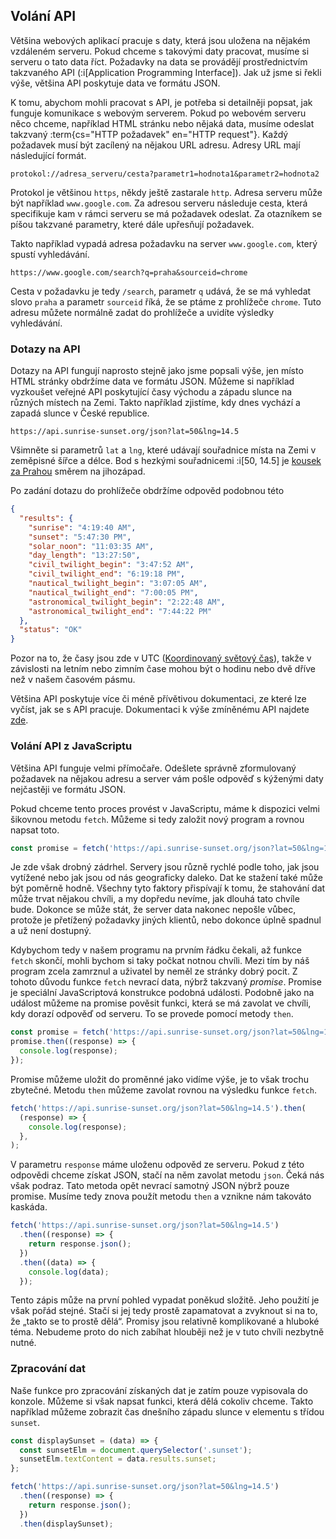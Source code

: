 ## Volání API

Většina webových aplikací pracuje s daty, která jsou uložena na nějakém vzdáleném serveru. Pokud chceme s takovými daty pracovat, musíme si serveru o tato data říct. Požadavky na data se provádějí prostřednictvím takzvaného API (:i[Application Programming Interface]). Jak už jsme si řekli výše, většina API poskytuje data ve formátu JSON.

K tomu, abychom mohli pracovat s API, je potřeba si detailněji popsat, jak funguje komunikace s webovým serverem. Pokud po webovém serveru něco chceme, například HTML stránku nebo nějaká data, musíme odeslat takzvaný :term{cs="HTTP požadavek" en="HTTP request"}. Každý požadavek musí být zacílený na nějakou URL adresu. Adresy URL mají následující formát.

```
protokol://adresa_serveru/cesta?parametr1=hodnota1&parametr2=hodnota2
```

Protokol je většinou `https`, někdy ještě zastarale `http`. Adresa serveru může být například `www.google.com`. Za adresou serveru následuje cesta, která specifikuje kam v rámci serveru se má požadavek odeslat. Za otazníkem se píšou takzvané parametry, které dále upřesňují požadavek.

Takto například vypadá adresa požadavku na server `www.google.com`, který spustí vyhledávání.

```
https://www.google.com/search?q=praha&sourceid=chrome
```

Cesta v požadavku je tedy `/search`, parametr `q` udává, že se má vyhledat slovo `praha` a parametr `sourceid` říká, že se ptáme z prohlížeče `chrome`. Tuto adresu můžete normálně zadat do prohlížeče a uvidíte výsledky vyhledávání.

### Dotazy na API

Dotazy na API fungují naprosto stejně jako jsme popsali výše, jen místo HTML stránky obdržíme data ve formátu JSON. Můžeme si například vyzkoušet veřejné API poskytující časy východu a západu slunce na různých místech na Zemi. Takto například zjistíme, kdy dnes vychází a zapadá slunce v České republice. 

```
https://api.sunrise-sunset.org/json?lat=50&lng=14.5
```

Všimněte si parametrů `lat` a `lng`, které udávají souřadnice místa na Zemi v zeměpisné šířce a délce. Bod s hezkými souřadnicemi :i[50, 14.5] je [kousek za Prahou](https://mapy.cz/s/dulojodano) směrem na jihozápad. 

Po zadání dotazu do prohlížeče obdržíme odpověd podobnou této

<!-- prettier-ignore -->
```json
{
  "results": {
    "sunrise": "4:19:40 AM",
    "sunset": "5:47:30 PM",
    "solar_noon": "11:03:35 AM",
    "day_length": "13:27:50",
    "civil_twilight_begin": "3:47:52 AM",
    "civil_twilight_end": "6:19:18 PM",
    "nautical_twilight_begin": "3:07:05 AM",
    "nautical_twilight_end": "7:00:05 PM",
    "astronomical_twilight_begin": "2:22:48 AM",
    "astronomical_twilight_end": "7:44:22 PM"
  },
  "status": "OK"
}
```

Pozor na to, že časy jsou zde v UTC ([Koordinovaný světový čas](https://cs.wikipedia.org/wiki/Koordinovan%C3%BD_sv%C4%9Btov%C3%BD_%C4%8Das)), takže v závislosti na letním nebo zimním čase mohou být o hodinu nebo dvě dříve než v našem časovém pásmu.

Většina API poskytuje více či méně přívětivou dokumentaci, ze které lze vyčíst, jak se s API pracuje. Dokumentaci k výše zmíněnému API najdete [zde](https://sunrise-sunset.org/api).

### Volání API z JavaScriptu

Většina API funguje velmi přímočaře. Odešlete správně zformulovaný požadavek na nějakou adresu a server vám pošle odpověď s kýženými daty nejčastěji ve formátu JSON.

Pokud chceme tento proces provést v JavaScriptu, máme k dispozici velmi šikovnou metodu `fetch`. Můžeme si tedy založit nový program a rovnou napsat toto.

```js
const promise = fetch('https://api.sunrise-sunset.org/json?lat=50&lng=14.5');
```

Je zde však drobný zádrhel. Servery jsou různě rychlé podle toho, jak jsou vytížené nebo jak jsou od nás geograficky daleko. Dat ke stažení také může být poměrně hodně. Všechny tyto faktory přispívají k tomu, že stahování dat může trvat nějakou chvíli, a my dopředu nevíme, jak dlouhá tato chvíle bude. Dokonce se může stát, že server data nakonec nepošle vůbec, protože je přetížený požadavky jiných klientů, nebo dokonce úplně spadnul a už není dostupný.

Kdybychom tedy v našem programu na prvním řádku čekali, až funkce `fetch` skončí, mohli bychom si taky počkat notnou chvíli. Mezi tím by náš program zcela zamrznul a uživatel by neměl ze stránky dobrý pocit. Z tohoto důvodu funkce `fetch` nevrací data, nýbrž takzvaný _promise_. Promise je speciální JavaScriptová konstrukce podobná události. Podobně jako na událost můžeme na promise pověsit funkci, která se má zavolat ve chvíli, kdy dorazí odpověď od serveru. To se provede pomocí metody `then`.

```js
const promise = fetch('https://api.sunrise-sunset.org/json?lat=50&lng=14.5');
promise.then((response) => {
  console.log(response);
});
```

Promise můžeme uložit do proměnné jako vidíme výše, je to však trochu zbytečné. Metodu `then` můžeme zavolat rovnou na výsledku funkce `fetch`.

```js
fetch('https://api.sunrise-sunset.org/json?lat=50&lng=14.5').then(
  (response) => {
    console.log(response);
  },
);
```

V parametru `response` máme uloženu odpověd ze serveru. Pokud z této odpovědi chceme získat JSON, stačí na něm zavolat metodu `json`. Čeká nás však podraz. Tato metoda opět nevrací samotný JSON nýbrž pouze promise. Musíme tedy znova použít metodu `then` a vznikne nám takováto kaskáda.

```js
fetch('https://api.sunrise-sunset.org/json?lat=50&lng=14.5')
  .then((response) => {
    return response.json();
  })
  .then((data) => {
    console.log(data);
  });
```

Tento zápis může na první pohled vypadat poněkud složitě. Jeho použití je však pořád stejné. Stačí si jej tedy prostě zapamatovat a zvyknout si na to, že „takto se to prostě dělá“. Promisy jsou relativně komplikované a hluboké téma. Nebudeme proto do nich zabíhat hlouběji než je v tuto chvíli nezbytně nutné.

### Zpracování dat

Naše funkce pro zpracování získaných dat je zatím pouze vypisovala do konzole. Můžeme si však napsat funkci, která dělá cokoliv chceme. Takto například můžeme zobrazit čas dnešního západu slunce v elementu s třídou `sunset`.

```js
const displaySunset = (data) => {
  const sunsetElm = document.querySelector('.sunset');
  sunsetElm.textContent = data.results.sunset;
};

fetch('https://api.sunrise-sunset.org/json?lat=50&lng=14.5')
  .then((response) => {
    return response.json();
  })
  .then(displaySunset);
```
